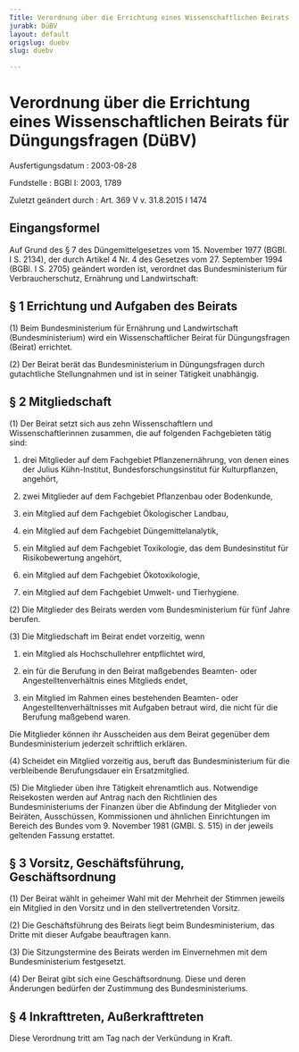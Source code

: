 ```yaml
---
Title: Verordnung über die Errichtung eines Wissenschaftlichen Beirats für Düngungsfragen
jurabk: DüBV
layout: default
origslug: duebv
slug: duebv

---
```


# Verordnung über die Errichtung eines Wissenschaftlichen Beirats für Düngungsfragen (DüBV)

Ausfertigungsdatum
:   2003-08-28

Fundstelle
:   BGBl I: 2003, 1789

Zuletzt geändert durch
:   Art. 369 V v. 31.8.2015 I 1474


## Eingangsformel

Auf Grund des § 7 des Düngemittelgesetzes vom 15. November 1977 (BGBl.
I S. 2134), der durch Artikel 4 Nr. 4 des Gesetzes vom 27. September
1994 (BGBl. I S. 2705) geändert worden ist, verordnet das
Bundesministerium für Verbraucherschutz, Ernährung und Landwirtschaft:


## § 1 Errichtung und Aufgaben des Beirats

(1) Beim Bundesministerium für Ernährung und Landwirtschaft
(Bundesministerium) wird ein Wissenschaftlicher Beirat für
Düngungsfragen (Beirat) errichtet.

(2) Der Beirat berät das Bundesministerium in Düngungsfragen durch
gutachtliche Stellungnahmen und ist in seiner Tätigkeit unabhängig.


## § 2 Mitgliedschaft

(1) Der Beirat setzt sich aus zehn Wissenschaftlern und
Wissenschaftlerinnen zusammen, die auf folgenden Fachgebieten tätig
sind:

1.  drei Mitglieder auf dem Fachgebiet Pflanzenernährung, von denen eines
    der Julius Kühn-Institut, Bundesforschungsinstitut für Kulturpflanzen,
    angehört,


2.  zwei Mitglieder auf dem Fachgebiet Pflanzenbau oder Bodenkunde,


3.  ein Mitglied auf dem Fachgebiet Ökologischer Landbau,


4.  ein Mitglied auf dem Fachgebiet Düngemittelanalytik,


5.  ein Mitglied auf dem Fachgebiet Toxikologie, das dem Bundesinstitut
    für Risikobewertung angehört,


6.  ein Mitglied auf dem Fachgebiet Ökotoxikologie,


7.  ein Mitglied auf dem Fachgebiet Umwelt- und Tierhygiene.




(2) Die Mitglieder des Beirats werden vom Bundesministerium für fünf
Jahre berufen.

(3) Die Mitgliedschaft im Beirat endet vorzeitig, wenn

1.  ein Mitglied als Hochschullehrer entpflichtet wird,


2.  ein für die Berufung in den Beirat maßgebendes Beamten- oder
    Angestelltenverhältnis eines Mitglieds endet,


3.  ein Mitglied im Rahmen eines bestehenden Beamten- oder
    Angestelltenverhältnisses mit Aufgaben betraut wird, die nicht für die
    Berufung maßgebend waren.



Die Mitglieder können ihr Ausscheiden aus dem Beirat gegenüber dem
Bundesministerium jederzeit schriftlich erklären.

(4) Scheidet ein Mitglied vorzeitig aus, beruft das Bundesministerium
für die verbleibende Berufungsdauer ein Ersatzmitglied.

(5) Die Mitglieder üben ihre Tätigkeit ehrenamtlich aus. Notwendige
Reisekosten werden auf Antrag nach den Richtlinien des
Bundesministeriums der Finanzen über die Abfindung der Mitglieder von
Beiräten, Ausschüssen, Kommissionen und ähnlichen Einrichtungen im
Bereich des Bundes vom 9. November 1981 (GMBl. S. 515) in der jeweils
geltenden Fassung erstattet.


## § 3 Vorsitz, Geschäftsführung, Geschäftsordnung

(1) Der Beirat wählt in geheimer Wahl mit der Mehrheit der Stimmen
jeweils ein Mitglied in den Vorsitz und in den stellvertretenden
Vorsitz.

(2) Die Geschäftsführung des Beirats liegt beim Bundesministerium, das
Dritte mit dieser Aufgabe beauftragen kann.

(3) Die Sitzungstermine des Beirats werden im Einvernehmen mit dem
Bundesministerium festgesetzt.

(4) Der Beirat gibt sich eine Geschäftsordnung. Diese und deren
Änderungen bedürfen der Zustimmung des Bundesministeriums.


## § 4 Inkrafttreten, Außerkrafttreten

Diese Verordnung tritt am Tag nach der Verkündung in Kraft.

